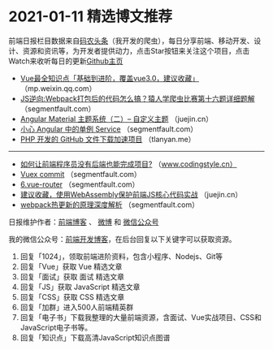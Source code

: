 # 2021-01-11 精选博文推荐

前端日报栏目数据来自[码农头条](https://toutiao.qdkfweb.cn/)（我开发的爬虫），每日分享前端、移动开发、设计、资源和资讯等，为开发者提供动力，点击Star按钮来关注这个项目，点击Watch来收听每日的更新[Github主页](https://github.com/kujian/frontendDaily)
* [Vue最全知识点「基础到进阶，覆盖vue3.0，建议收藏」](https://mp.weixin.qq.com/s?__biz=MzI0MzIyMDM5Ng==&mid=2649831860&idx=1&sn=ae47ce3f69121f0771ed5cd2c74a5023) （mp.weixin.qq.com）
* [JS逆向:Webpack打包后的代码怎么搞？猿人学爬虫比赛第十六题详细题解](https://segmentfault.com/a/1190000038918573) （segmentfault.com）
* [Angular Material 主题系统（二）&#8211; 自定义主题](https://juejin.cn/post/6915998975082528781) （juejin.cn）
* [小心 Angular 中的单例 Service](https://segmentfault.com/a/1190000038918168) （segmentfault.com）
* [PHP 开发的 GitHub 文件下载加速项目](https://tlanyan.me/php-version-ghproxy/) （tlanyan.me）

***
* [如何让前端程序员没有后端也能完成项目?](https://www.codingstyle.cn/topics/75) （www.codingstyle.cn）
* [Vuex commit](https://segmentfault.com/a/1190000038916833) （segmentfault.com）
* [6.vue-router](https://segmentfault.com/a/1190000038917859) （segmentfault.com）
* [建议收藏，使用WebAssembly保护前端JS核心代码实战](https://juejin.cn/post/6916107880903114760) （juejin.cn）
* [webpack热更新的原理深度解析](https://segmentfault.com/a/1190000038918698) （segmentfault.com）

日报维护作者：[前端博客](https://qdkfweb.cn/) 、 [微博](http://weibo.com/kujian) 和 [微信公众号](https://open.weixin.qq.com/qr/code?username=caibaojian_com)

我的微信公众号：[前端开发博客](https://open.weixin.qq.com/qr/code?username=caibaojian_com)，在后台回复以下关键字可以获取资源。

1. 回复「1024」，领取前端进阶资料，包含小程序、Nodejs、Git等
2. 回复「Vue」获取 Vue 精选文章
3. 回复「面试」获取 面试 精选文章
4. 回复「JS」获取 JavaScript 精选文章
5. 回复「CSS」获取 CSS 精选文章
6. 回复「加群」进入500人前端精英群
7. 回复「电子书」下载我整理的大量前端资源，含面试、Vue实战项目、CSS和JavaScript电子书等。
8. 回复「知识点」下载高清JavaScript知识点图谱